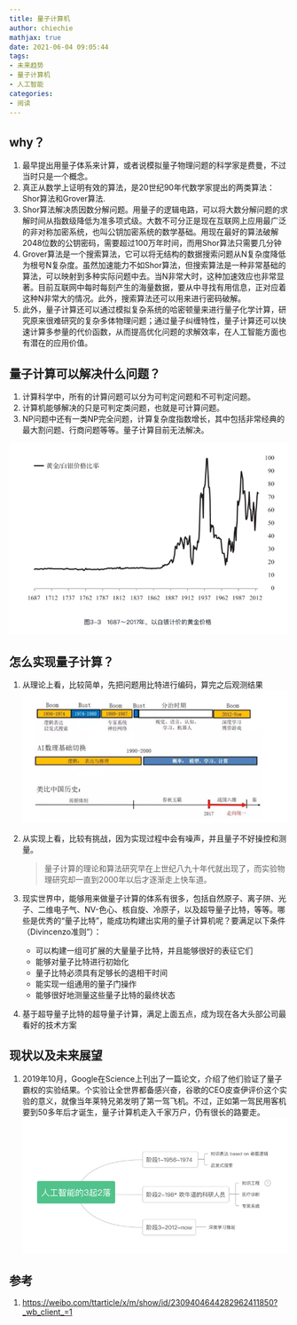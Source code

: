 ```yaml
---
title: 量子计算机
author: chiechie
mathjax: true
date: 2021-06-04 09:05:44
tags: 
- 未来趋势
- 量子计算机
- 人工智能
categories: 
- 阅读
---
```


## why？

1. 最早提出用量子体系来计算，或者说模拟量子物理问题的科学家是费曼，不过当时只是一个概念。
2. 真正从数学上证明有效的算法，是20世纪90年代数学家提出的两类算法：Shor算法和Grover算法.
3. Shor算法解决质因数分解问题。用量子的逻辑电路，可以将大数分解问题的求解时间从指数级降低为准多项式级。大数不可分正是现在互联网上应用最广泛的非对称加密系统，也叫公钥加密系统的数学基础。用现在最好的算法破解2048位数的公钥密码，需要超过100万年时间，而用Shor算法只需要几分钟
4. Grover算法是一个搜索算法，它可以将无结构的数据搜索问题从N复杂度降低为根号N复杂度。虽然加速能力不如Shor算法，但搜索算法是一种非常基础的算法，可以映射到多种实际问题中去。当N非常大时，这种加速效应也非常显著。目前互联网中每时每刻产生的海量数据，要从中寻找有用信息，正对应着这种N非常大的情况。此外，搜索算法还可以用来进行密码破解。
5. 此外，量子计算还可以通过模拟复杂系统的哈密顿量来进行量子化学计算，研究原来很难研究的复杂多体物理问题；通过量子纠缠特性，量子计算还可以快速计算多参量的代价函数，从而提高优化问题的求解效率，在人工智能方面也有潜在的应用价值。

## 量子计算可以解决什么问题？

1. 计算科学中，所有的计算问题可以分为可判定问题和不可判定问题。
2. 计算机能够解决的只是可判定类问题，也就是可计算问题。
3. NP问题中还有一类NP完全问题，计算复杂度指数增长，其中包括非常经典的最大割问题、行商问题等等。量子计算目前无法解决。


![img.png](img.png)

## 怎么实现量子计算？

1. 从理论上看，比较简单，先把问题用比特进行编码，算完之后观测结果
![img_1.png](img_1.png)
2. 从实现上看，比较有挑战，因为实现过程中会有噪声，并且量子不好操控和测量。
   
    > 量子计算的理论和算法研究早在上世纪八九十年代就出现了，而实验物理研究却一直到2000年以后才逐渐走上快车道。
3. 现实世界中，能够用来做量子计算的体系有很多，包括自然原子、离子阱、光子、二维电子气、NV-色心、核自旋、冷原子，以及超导量子比特，等等。哪些是优秀的“量子比特”，能成功构建出实用的量子计算机呢？要满足以下条件（Divincenzo准则”）：
    - 可以构建一组可扩展的大量量子比特，并且能够很好的表征它们
    - 能够对量子比特进行初始化
    - 量子比特必须具有足够长的退相干时间
    - 能实现一组通用的量子门操作
    - 能够很好地测量这些量子比特的最终状态
4. 基于超导量子比特的超导量子计算，满足上面五点，成为现在各大头部公司最看好的技术方案


## 现状以及未来展望
1. 2019年10月，Google在Science上刊出了一篇论文，介绍了他们验证了量子霸权的实验结果。个实验让全世界都备感兴奋，谷歌的CEO皮查伊评价这个实验的意义，就像当年莱特兄弟发明了第一驾飞机。不过，正如第一驾民用客机要到50多年后才诞生，量子计算机走入千家万户，仍有很长的路要走。
![img_2.png](img_2.png)
   


## 参考
1. https://weibo.com/ttarticle/x/m/show/id/2309404644282962411850?_wb_client_=1